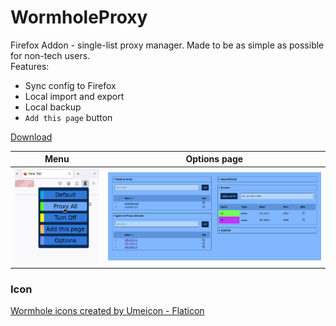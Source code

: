 # WormholeProxy

Firefox Addon - single-list proxy manager. Made to be as simple as possible for non-tech users.    
Features:
- Sync config to Firefox
- Local import and export
- Local backup
- `Add this page` button

[Download](https://github.com/aceberg/WormholeProxy/releases/latest)


Menu             |  Options page
:-------------------------:|:-------------------------:
![Menu](assets/Screenshot-menu.png) | ![Options](assets/Screenshot-opt.png)


### Icon
<a href="https://www.flaticon.com/free-icons/wormhole" title="wormhole icons">Wormhole icons created by Umeicon - Flaticon</a>